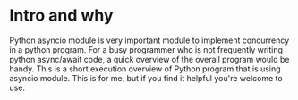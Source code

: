 # Intro and why
Python asyncio module is very important module to implement concurrency in
a python program. For a busy programmer who is not frequently writing python
async/await code, a quick overview of the overall program would be handy.
This is a short execution overview of Python program that is using asyncio module.
This is for me, but if you find it helpful you're welcome to use.
